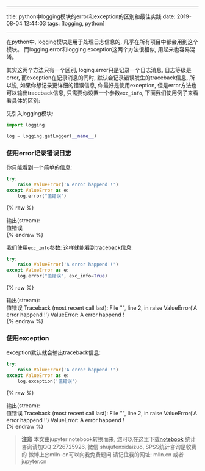 
---

title: python中logging模块的error和exception的区别和最佳实践
date: 2019-08-04 12:44:03
tags: [logging, python]

---

在python中, logging模块是用于处理日志信息的, 几乎在所有项目中都会用到这个模块。
而logging.error和logging.exception这两个方法很相似, 用起来也容易混淆。

<!-- more -->



其实这两个方法只有一个区别, loging.error只是记录一个日志消息, 日志等级是error, 而exception在记录消息的同时, 默认会记录错误发生的traceback信息, 所以说, 如果你想记录更详细的错误信息, 你最好是使用exception, 但是error方法也可以输出traceback信息, 只需要你设置一个参数`exc_info`, 下面我们使用例子来看看具体的区别:

先引入logging模块:


```python
import logging

log = logging.getLogger(__name__)
```

### 使用error记录错误日志

你只能看到一个简单的信息:


```python
try:
    raise ValueError('A error happend !')
except ValueError as e:
    log.error("值错误")
```

{% raw %}
<div class="output" contenteditable="true">
输出(stream):<br>
值错误

</div>
{% endraw %}

我们使用`exc_info`参数: 这样就能看到traceback信息:


```python
try:
    raise ValueError('A error happend !')
except ValueError as e:
    log.error("值错误", exc_info=True)
```

{% raw %}
<div class="output" contenteditable="true">
输出(stream):<br>
值错误
Traceback (most recent call last):
  File "<ipython-input-9-7b3dde823828>", line 2, in <module>
    raise ValueError('A error happend !')
ValueError: A error happend !

</div>
{% endraw %}

### 使用exception

exception默认就会输出traceback信息:


```python
try:
    raise ValueError('A error happend !')
except ValueError as e:
    log.exception('值错误')
```

{% raw %}
<div class="output" contenteditable="true">
输出(stream):<br>
值错误
Traceback (most recent call last):
  File "<ipython-input-10-aaffeaaf1df4>", line 2, in <module>
    raise ValueError('A error happend !')
ValueError: A error happend !

</div>
{% endraw %}


> **注意**
> 本文由jupyter notebook转换而来, 您可以在这里下载[notebook](python中logging模块的error和exception的区别和最佳实践.ipynb)
> 统计咨询请加QQ 2726725926, 微信 shujufenxidaizuo,  SPSS统计咨询是收费的
> 微博上@mlln-cn可以向我免费题问
> 请记住我的网址: mlln.cn 或者 jupyter.cn
